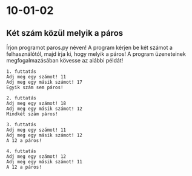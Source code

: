 # 10-01-02
## Két szám közül melyik a páros
Írjon programot paros.py néven! A program kérjen be két számot a felhasználótól, majd írja ki,
hogy melyik a páros! A program üzeneteinek megfogalmazásában kövesse az alábbi példát!
```
1. futtatás
Adj meg egy számot! 11    
Adj meg egy másik számot! 17    
Egyik szám sem páros! 

2. futtatás    
Adj meg egy számot! 18    
Adj meg egy másik számot! 12    
Mindkét szám páros!  

3. futtatás    
Adj meg egy számot! 11    
Adj meg egy másik számot! 12    
A 12 a páros!   

4. futtatás    
Adj meg egy számot! 12    
Adj meg egy másik számot! 11   
A 12 a páros!  
```
